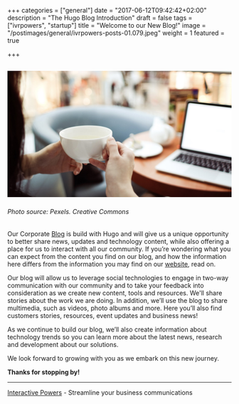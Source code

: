 +++
categories = ["general"]
date = "2017-06-12T09:42:42+02:00"
description = "The Hugo Blog Introduction"
draft = false
tags = ["ivrpowers", "startup"]
title = "Welcome to our New Blog!"
image = "/postimages/general/ivrpowers-posts-01.079.jpeg"
weight = 1
featured = true

+++

![Welcome to our New Blog!](/postimages/general/ivrpowers-posts-01.079.jpeg)
---------
###### Photo source: Pexels. Creative Commons

Our Corporate [Blog](http://blog.ivrpowers.com) is build with Hugo and will give us a unique opportunity to better share news, updates and technology content, while also offering a place for us to interact with all our community. If you’re wondering what you can expect from the content you find on our blog, and how the information here differs from the information you may find on our [website](http://www.ivrpowers.com/), read on.

Our blog will allow us to leverage social technologies to engage in two-way communication with our community and to take your feedback into consideration as we create new content, tools and resources. We'll share stories about the work we are doing. In addition, we’ll use the blog to share multimedia, such as videos, photo albums and more. Here you’ll also find customers stories, resources, event updates and business news!

As we continue to build our blog, we’ll also create information about technology trends so you can learn more about the latest news, research and development about our solutions.

We look forward to growing with you as we embark on this new journey.

**Thanks for stopping by!**

---
[Interactive Powers](http://www.ivrpowers.com/) - Streamline your business communications


